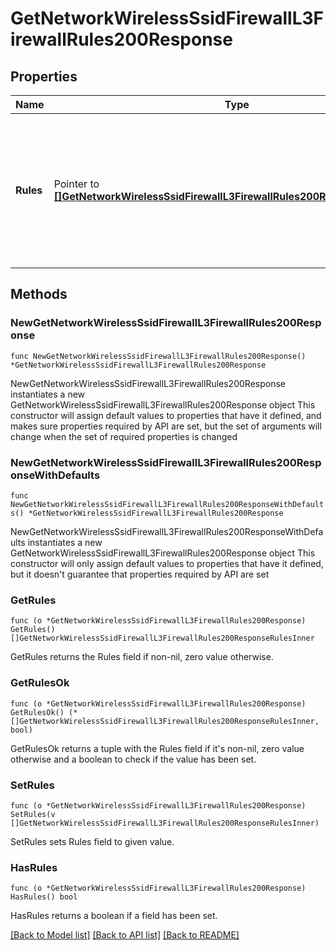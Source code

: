 # GetNetworkWirelessSsidFirewallL3FirewallRules200Response

## Properties

Name | Type | Description | Notes
------------ | ------------- | ------------- | -------------
**Rules** | Pointer to [**[]GetNetworkWirelessSsidFirewallL3FirewallRules200ResponseRulesInner**](GetNetworkWirelessSsidFirewallL3FirewallRules200ResponseRulesInner.md) | An ordered array of the firewall rules for this SSID (not including the local LAN access rule or the default rule). | [optional] 

## Methods

### NewGetNetworkWirelessSsidFirewallL3FirewallRules200Response

`func NewGetNetworkWirelessSsidFirewallL3FirewallRules200Response() *GetNetworkWirelessSsidFirewallL3FirewallRules200Response`

NewGetNetworkWirelessSsidFirewallL3FirewallRules200Response instantiates a new GetNetworkWirelessSsidFirewallL3FirewallRules200Response object
This constructor will assign default values to properties that have it defined,
and makes sure properties required by API are set, but the set of arguments
will change when the set of required properties is changed

### NewGetNetworkWirelessSsidFirewallL3FirewallRules200ResponseWithDefaults

`func NewGetNetworkWirelessSsidFirewallL3FirewallRules200ResponseWithDefaults() *GetNetworkWirelessSsidFirewallL3FirewallRules200Response`

NewGetNetworkWirelessSsidFirewallL3FirewallRules200ResponseWithDefaults instantiates a new GetNetworkWirelessSsidFirewallL3FirewallRules200Response object
This constructor will only assign default values to properties that have it defined,
but it doesn't guarantee that properties required by API are set

### GetRules

`func (o *GetNetworkWirelessSsidFirewallL3FirewallRules200Response) GetRules() []GetNetworkWirelessSsidFirewallL3FirewallRules200ResponseRulesInner`

GetRules returns the Rules field if non-nil, zero value otherwise.

### GetRulesOk

`func (o *GetNetworkWirelessSsidFirewallL3FirewallRules200Response) GetRulesOk() (*[]GetNetworkWirelessSsidFirewallL3FirewallRules200ResponseRulesInner, bool)`

GetRulesOk returns a tuple with the Rules field if it's non-nil, zero value otherwise
and a boolean to check if the value has been set.

### SetRules

`func (o *GetNetworkWirelessSsidFirewallL3FirewallRules200Response) SetRules(v []GetNetworkWirelessSsidFirewallL3FirewallRules200ResponseRulesInner)`

SetRules sets Rules field to given value.

### HasRules

`func (o *GetNetworkWirelessSsidFirewallL3FirewallRules200Response) HasRules() bool`

HasRules returns a boolean if a field has been set.


[[Back to Model list]](../README.md#documentation-for-models) [[Back to API list]](../README.md#documentation-for-api-endpoints) [[Back to README]](../README.md)



